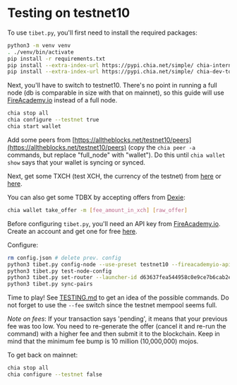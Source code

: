 # Testing on testnet10

To use `tibet.py`, you'll first need to install the required packages:

```bash
python3 -m venv venv
. ./venv/bin/activate
pip install -r requirements.txt
pip install --extra-index-url https://pypi.chia.net/simple/ chia-internal-custody
pip install --extra-index-url https://pypi.chia.net/simple/ chia-dev-tools
```

Next, you'll have to switch to testnet10. There's no point in running a full node (db is comparable in size with that on mainnet), so this guide will use [FireAcademy.io](https://fireacademy.io) instead of a full node.

```bash
chia stop all
chia configure --testnet true
chia start wallet
```

Add some peers from [https://alltheblocks.net/testnet10/peers](https://alltheblocks.net/testnet10/peers) (copy the `chia peer -a` commands, but replace "full_node" with "wallet"). Do this until `chia wallet show` says that your wallet is syncing or synced.

Next, get some TXCH (test XCH, the currency of the testnet) from [here](https://xchdev.com/#!faucet.md) or [here](https://testnet10-faucet.chia.net/).

You can also get some TDBX by accepting offers from [Dexie](https://testnet.dexie.space/offers/TDBX/TXCH):
```bash
chia wallet take_offer -m [fee_amount_in_xch] [raw_offer]
```

Before configuring `tibet.py`, you'll need an API key from [FireAcademy.io](https://fireacademy.io). Create an account and get one for free [here](https://dashboard.fireacademy.io/).

Configure:
```bash
rm config.json # delete prev. config
python3 tibet.py config-node --use-preset testnet10 --fireacademyio-api-key [you-api-key]
python3 tibet.py test-node-config
python3 tibet.py set-router --launcher-id d63637fea544958c0e9ce7b6cab2e517b5910980da7fc1a7a734ce0f2e236cd2
python3 tibet.py sync-pairs
```

Time to play! See [TESTING.md](TESTING.md) to get an idea of the possible commands. Do not forget to use the `--fee` switch since the testnet mempool seems full.

*Note on fees*: If your transaction says 'pending', it means that your previous fee was too low. You need to re-generate the offer (cancel it and re-run the command) with a higher fee and then submit it to the blockchain. Keep in mind that the minimum fee bump is 10 million (10,000,000) mojos.

To get back on mainnet:
```bash
chia stop all
chia configure --testnet false
```